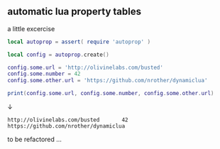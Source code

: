 automatic lua property tables
-----------------------------

a little excercise

```lua
local autoprop = assert( require 'autoprop' )

local config = autoprop.create()

config.some.url = 'http://olivinelabs.com/busted'
config.some.number = 42
config.some.other.url = 'https://github.com/nrother/dynamiclua'

print(config.some.url, config.some.number, config.some.other.url)
```
&darr;
```
http://olivinelabs.com/busted       42      https://github.com/nrother/dynamiclua
```


to be refactored ...
